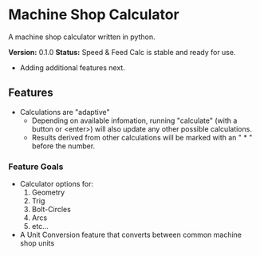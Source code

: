 # Machine Shop Calculator
A machine shop calculator written in python.

**Version:** 0.1.0
**Status:** Speed & Feed Calc is stable and ready for use.
- Adding additional features next.

## Features
- Calculations are "adaptive"
    - Depending on available infomation, running "calculate" (with a button or \<enter>) will also update any other possible calculations.
    - Results derived from other calculations will be marked with an " * " before the number.

### Feature Goals
- Calculator options for:
    1. Geometry
    2. Trig
    3. Bolt-Circles
    4. Arcs
    5. etc...
- A Unit Conversion feature that converts between common machine shop units
